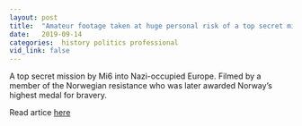 ```yaml
---
layout: post
title:  "Amateur footage taken at huge personal risk of a top secret mission by Mi6"
date:   2019-09-14
categories:  history politics professional
vid_link: false
---
```


 A top secret mission by Mi6 into Nazi-occupied Europe. Filmed by a member of the Norwegian resistance who was later awarded Norway’s highest medal for bravery.

Read artice [here]

[here]: //www.bbc.co.uk/programmes/p07mdfmj